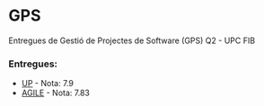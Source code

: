 # GPS
Entregues de Gestió de Projectes de Software (GPS) Q2 - UPC FIB

### Entregues:
* [UP](https://github.com/andyfratello/GPS/tree/main/UP) - Nota: 7.9
* [AGILE](https://github.com/andyfratello/GPS/tree/main/AGILE) - Nota: 7.83
